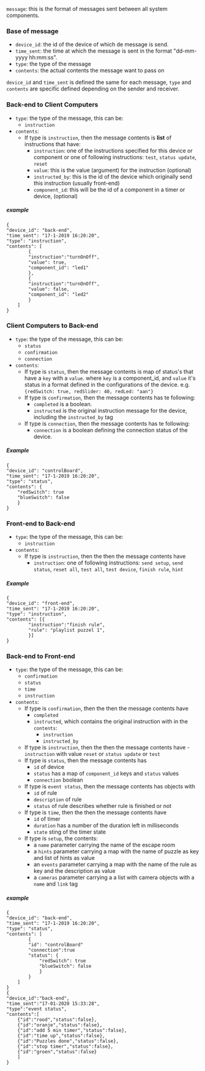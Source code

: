 `message`: this is the format of messages sent between all system components.
### Base of message
- `device_id`: the id of the device of which de message is send. 
- `time_sent`: the time at which the message is sent in the format 
"dd-mm-yyyy hh:mm:ss".
- `type`: the type of the message
- `contents`: the actual contents the message want to pass on

`device_id` and `time_sent` is defined the same for each message, `type` and `contents`
are specific defined depending on the sender and receiver.

### Back-end to Client Computers
- `type`: the type of the message, this can be:
    - `instruction`
- `contents`:
    - If type is `instruction`, then the message contents is __list__ of instructions 
    that have:
        - `instruction`: one of the instructions specified for this device or 
        component or one of following instructions: `test`, `status update`, `reset`
        - `value`: this is the value (argument) for the instruction (optional)
        - `instructed_by`: this is the id of the device which originally send this instruction (usually front-end)
        - `component_id`: this will be the id of a component in a timer or device, 
                (optional)
                
##### example
    { 
    "device_id": "back-end",
    "time_sent": "17-1-2019 16:20:20",
    "type": "instruction",
    "contents": [
            {
            "instruction":"turnOnOff",
            "value": true,
            "component_id": "led1" 
            },
            {
            "instruction":"turnOnOff",
            "value": false,
            "component_id": "led2"
            }
        ]
    }
    
   
### Client Computers to Back-end
- `type`: the type of the message, this can be:
    - `status`
    - `confirmation`
    - `connection`
- `contents`:
    - If type is `status`, then the message contents is map of status's 
    that have a `key` with a `value`. where `key` is a component_id, and `value` it's status in 
    a format defined in the configurations of the device. e.g. `{redSwitch: true, redSlider: 40, redLed: "aan"}`
    - If type is `confirmation`,  then the message contents has te following:
        - `completed` is a boolean.
        - `instructed` is the original instruction message for the device, including the `instructed_by` tag
    - If type is `connection`, then the message contents has te following:
        - `connection` is a boolean defining the connection status of the device.
##### Example   
    { 
    "device_id": "controlBoard",
    "time_sent": "17-1-2019 16:20:20",
    "type": "status",
    "contents": {
        "redSwitch": true 
        "blueSwitch": false
        }
    }
### Front-end to Back-end
- `type`: the type of the message, this can be:
    - `instruction`
- `contents`:
    - If type is `instruction`, then the then the message contents have
        - `instruction`: one of following instructions: 
        `send setup`, `send status`, `reset all`, `test all`, `test device`, `finish rule`, `hint`
##### Example
    { 
    "device_id": "front-end",
    "time_sent": "17-1-2019 16:20:20",
    "type": "instruction",
    "contents": [{
            "instruction":"finish rule",
            "rule": "playlist puzzel 1",
            }]
    }     
### Back-end to Front-end
- `type`: the type of the message, this can be:
    - `confirmation`
    - `status`
    - `time`
    - `instruction`
- `contents`:
    - If type is `confirmation`, then the then the message contents have
        - `completed`
        - `instructed`, which contains the original instruction with in the `contents`:
            - `instruction`
            - `instructed_by`
    - If type is `instruction`, then the then the message contents have
             - `instruction` with value `reset` or `status update` or `test`
    - If type is `status`, then the message contents has
        - `id` of device
        - `status` has a map of `component_id` keys and `status` values
        - `connection` boolean
    - If type is `event status`, then the message contents has objects with
        - `id` of rule
        - `description` of rule
        - `status` of rule describes whether rule is finished or not
    - If type is `time`, then the then the message contents have
        - `id` of timer
        - `duration` has a number of the duration left in milliseconds
        - `state` sting of the timer state
    - If type is `setup`, the contents:
        - a `name` parameter carrying the name of the escape room 
        - a `hints` parameter carrying a map with the name of puzzle as key and list of hints as value
        - an `events` parameter carrying a map with the name of the rule as key and the description as value
        - a `cameras` parameter carrying a a list with camera objects with a `name` and `link` tag
##### example
    { 
    "device_id": "back-end",
    "time_sent": "17-1-2019 16:20:20",
    "type": "status",
    "contents": [
            { 
            "id": "controlBoard" 
            "connection":true
            "status": {
                "redSwitch": true
                "blueSwitch": false
                }
            }
        ]
    }
    { 
    "device_id":"back-end",
    "time_sent":"17-01-2020 15:33:28",
    "type":"event status",
    "contents":[
        {"id":"rood","status":false},
        {"id":"oranje","status":false},
        {"id":"add 5 min timer","status":false},
        {"id":"time up","status":false},
        {"id":"Puzzles done","status":false},
        {"id":"stop timer","status":false},
        {"id":"groen","status":false}
        ]
    }
    
      
    